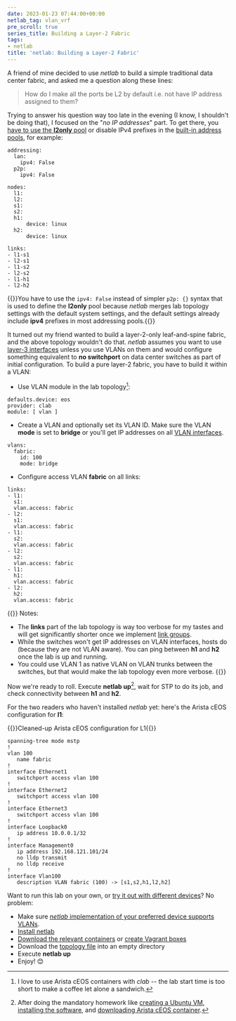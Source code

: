 ```yaml
---
date: 2023-01-23 07:44:00+00:00
netlab_tag: vlan_vrf
pre_scroll: true
series_title: Building a Layer-2 Fabric
tags:
- netlab
title: 'netlab: Building a Layer-2 Fabric'
---
```

A friend of mine decided to use _netlab_ to build a simple traditional data center fabric, and asked me a question along these lines:

> How do I make all the ports be L2 by default i.e. not have IP address assigned to them?

Trying to answer his question way too late in the evening (I know, I shouldn't be doing that), I focused on the "_no IP addresses_" part. To get there, you [have to use the **l2only** pool](https://netlab.tools/example/addressing-tutorial/#layer-2-only-links-using-l2only-address-pool) or disable IPv4 prefixes in the [built-in address pools](https://netlab.tools/example/addressing-tutorial/#using-built-in-address-pools), for example:
<!--more-->
```
addressing:
  lan:
    ipv4: False
  p2p:
    ipv4: False

nodes:
  l1:
  l2:
  s1:
  s2:
  h1:
      device: linux
  h2:
      device: linux

links:
- l1-s1
- l2-s1
- l1-s2
- l2-s2
- l1-h1
- l2-h2
```

{{<note info>}}You have to use the `ipv4: False` instead of simpler `p2p: {}` syntax that is used to define the **l2only** pool because _netlab_ merges lab topology settings with the default system settings, and the default settings already include **ipv4** prefixes in most addressing pools.{{</note>}}

It turned out my friend wanted to build a layer-2-only leaf-and-spine fabric, and the above topology wouldn't do that. _netlab_ assumes you want to use [layer-3 interfaces](https://blog.ipspace.net/2022/09/interfaces-ports.html) unless you use VLANs on them and would configure something equivalent to **no switchport** on data center switches as part of initial configuration. To build a pure layer-2 fabric, you have to build it within a VLAN:

* Use VLAN module in the lab topology[^AC]:

[^AC]: I love to use Arista cEOS containers with *clab* -- the lab start time is too short to make a coffee let alone a sandwich.

```
defaults.device: eos
provider: clab
module: [ vlan ]
```

* Create a VLAN and optionally set its VLAN ID. Make sure the VLAN **mode** is set to **bridge** or you'll get IP addresses on all [VLAN interfaces](https://blog.ipspace.net/2022/09/vlan-interfaces.html).

```
vlans:
  fabric:
    id: 100
    mode: bridge
```

* Configure access VLAN **fabric** on all links:

```
links:
- l1:
  s1:
  vlan.access: fabric
- l2:
  s1:
  vlan.access: fabric
- l1:
  s2:
  vlan.access: fabric
- l2:
  s2:
  vlan.access: fabric
- l1:
  h1:
  vlan.access: fabric
- l2:
  h2:
  vlan.access: fabric
```

{{<note>}}
Notes:

* The **links** part of the lab topology is way too verbose for my tastes and will get significantly shorter once we implement [link groups](https://github.com/ipspace/netlab/issues/707).
* While the switches won't get IP addresses on VLAN interfaces, hosts do (because they are not VLAN aware). You can ping between **h1** and **h2** once the lab is up and running.
* You could use VLAN 1 as native VLAN on VLAN trunks between the switches, but that would make the lab topology even more verbose.
{{</note>}}

Now we're ready to roll. Execute **netlab up**[^HW], wait for STP to do its job, and check connectivity between **h1** and **h2**.

[^HW]: After doing the mandatory homework like [creating a Ubuntu VM](https://netlab.tools/install/ubuntu-vm/), [installing the software](https://netlab.tools/labs/clab/), and [downloading Arista cEOS container](https://netlab.tools/labs/ceos/).

For the two readers who haven't installed *netlab* yet: here's the Arista cEOS configuration for **l1**:

{{<cc>}}Cleaned-up Arista cEOS configuration for L1{{</cc>}}
```
spanning-tree mode mstp
!
vlan 100
   name fabric
!
interface Ethernet1
   switchport access vlan 100
!
interface Ethernet2
   switchport access vlan 100
!
interface Ethernet3
   switchport access vlan 100
!
interface Loopback0
   ip address 10.0.0.1/32
!
interface Management0
   ip address 192.168.121.101/24
   no lldp transmit
   no lldp receive
!
interface Vlan100
   description VLAN fabric (100) -> [s1,s2,h1,l2,h2]
```

Want to run this lab on your own, or [try it out with different devices](https://github.com/ipspace/netlab-examples/tree/master/VLAN/l2-fabric)? No problem:

* Make sure [_netlab_ implementation of your preferred device supports VLANs](https://netlab.tools/module/vlan/#platform-support).
* [Install netlab](https://netlab.tools/install/)
* [Download the relevant containers](https://netlab.tools/labs/clab/) or [create Vagrant boxes](https://netlab.tools/labs/libvirt/)
* Download the [topology file](https://github.com/ipspace/netlab-examples/blob/master/VLAN/l2-fabric/topology.yml) into an empty directory
* Execute **netlab up**
* Enjoy! 😊